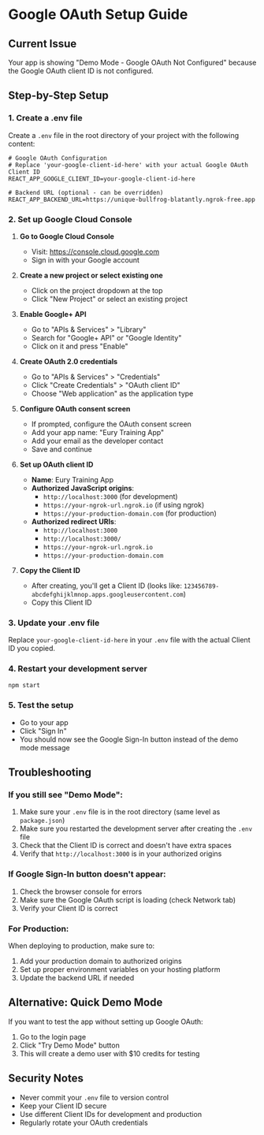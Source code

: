 # Google OAuth Setup Guide

## Current Issue
Your app is showing "Demo Mode - Google OAuth Not Configured" because the Google OAuth client ID is not configured.

## Step-by-Step Setup

### 1. Create a .env file
Create a `.env` file in the root directory of your project with the following content:

```env
# Google OAuth Configuration
# Replace 'your-google-client-id-here' with your actual Google OAuth Client ID
REACT_APP_GOOGLE_CLIENT_ID=your-google-client-id-here

# Backend URL (optional - can be overridden)
REACT_APP_BACKEND_URL=https://unique-bullfrog-blatantly.ngrok-free.app
```

### 2. Set up Google Cloud Console

1. **Go to Google Cloud Console**
   - Visit: https://console.cloud.google.com
   - Sign in with your Google account

2. **Create a new project or select existing one**
   - Click on the project dropdown at the top
   - Click "New Project" or select an existing project

3. **Enable Google+ API**
   - Go to "APIs & Services" > "Library"
   - Search for "Google+ API" or "Google Identity"
   - Click on it and press "Enable"

4. **Create OAuth 2.0 credentials**
   - Go to "APIs & Services" > "Credentials"
   - Click "Create Credentials" > "OAuth client ID"
   - Choose "Web application" as the application type

5. **Configure OAuth consent screen**
   - If prompted, configure the OAuth consent screen
   - Add your app name: "Eury Training App"
   - Add your email as the developer contact
   - Save and continue

6. **Set up OAuth client ID**
   - **Name**: Eury Training App
   - **Authorized JavaScript origins**:
     - `http://localhost:3000` (for development)
     - `https://your-ngrok-url.ngrok.io` (if using ngrok)
     - `https://your-production-domain.com` (for production)
   - **Authorized redirect URIs**:
     - `http://localhost:3000`
     - `http://localhost:3000/`
     - `https://your-ngrok-url.ngrok.io`
     - `https://your-production-domain.com`

7. **Copy the Client ID**
   - After creating, you'll get a Client ID (looks like: `123456789-abcdefghijklmnop.apps.googleusercontent.com`)
   - Copy this Client ID

### 3. Update your .env file
Replace `your-google-client-id-here` in your `.env` file with the actual Client ID you copied.

### 4. Restart your development server
```bash
npm start
```

### 5. Test the setup
- Go to your app
- Click "Sign In"
- You should now see the Google Sign-In button instead of the demo mode message

## Troubleshooting

### If you still see "Demo Mode":
1. Make sure your `.env` file is in the root directory (same level as `package.json`)
2. Make sure you restarted the development server after creating the `.env` file
3. Check that the Client ID is correct and doesn't have extra spaces
4. Verify that `http://localhost:3000` is in your authorized origins

### If Google Sign-In button doesn't appear:
1. Check the browser console for errors
2. Make sure the Google OAuth script is loading (check Network tab)
3. Verify your Client ID is correct

### For Production:
When deploying to production, make sure to:
1. Add your production domain to authorized origins
2. Set up proper environment variables on your hosting platform
3. Update the backend URL if needed

## Alternative: Quick Demo Mode
If you want to test the app without setting up Google OAuth:
1. Go to the login page
2. Click "Try Demo Mode" button
3. This will create a demo user with $10 credits for testing

## Security Notes
- Never commit your `.env` file to version control
- Keep your Client ID secure
- Use different Client IDs for development and production
- Regularly rotate your OAuth credentials 